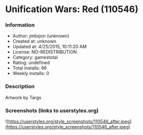 # Unification Wars: Red (110546)

### Information
- Author: jmbxjon (unknown)
- Created at: unknown
- Updated at: 4/25/2015, 10:11:20 AM
- License: NO-REDISTRIBUTION
- Category: gamestotal
- Rating: undefined
- Total installs: 66
- Weekly installs: 0


### Description
Artwork by Targs


### Screenshots (links to userstyles.org)
![https://userstyles.org/style_screenshots/110546_after.jpeg](https://userstyles.org/style_screenshots/110546_after.jpeg)


